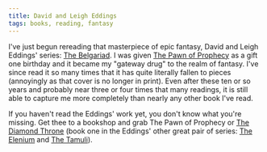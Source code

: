 ```yaml
---
title: David and Leigh Eddings
tags: books, reading, fantasy
---
```


I've just begun rereading that masterpiece of epic fantasy, David and Leigh
Eddings' series: [The Belgariad][1]. I was given [The Pawn of Prophecy][2] as a
gift one birthday and it became my "gateway drug" to the realm of fantasy. I've
since read it so many times that it has quite literally fallen to pieces
(annoyingly as that cover is no longer in print).  Even after these ten or so
years and probably near three or four times that many readings, it is still
able to capture me more completely than nearly any other book I've read.

If you haven't read the Eddings' work yet, you don't know what you're missing.
Get thee to a bookshop and grab The Pawn of Prophecy or [The Diamond Throne][3]
(book one in the Eddings' other great pair of series: [The Elenium][4] and [The
Tamuli][5]).

[1]: http://en.wikipedia.org/wiki/The_Belgariad
[2]: http://www.amazon.com/dp/0345335511/
[3]: http://www.amazon.com/dp/0345367693/
[4]: http://en.wikipedia.org/wiki/The_Elenium
[5]: http://en.wikipedia.org/wiki/The_Tamuli
